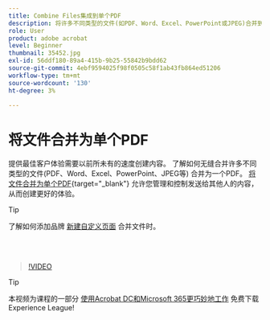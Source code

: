 ```yaml
---
title: Combine Files集成到单个PDF
description: 将许多不同类型的文件(如PDF、Word、Excel、PowerPoint或JPEG)合并到一个PDF中
role: User
product: adobe acrobat
level: Beginner
thumbnail: 35452.jpg
exl-id: 56ddf180-89a4-415b-9b25-55842b9bdd62
source-git-commit: 4ebf9594025f98f0505c58f1ab43fb864ed51206
workflow-type: tm+mt
source-wordcount: '130'
ht-degree: 3%

---
```


# 将文件合并为单个PDF

提供最佳客户体验需要以前所未有的速度创建内容。 了解如何无缝合并许多不同类型的文件(PDF、Word、Excel、PowerPoint、JPEG等) 合并为一个PDF。 [将文件合并为单个PDF](https://www.adobe.com/acrobat/online/merge-pdf.html){target="_blank"} 允许您管理和控制发送给其他人的内容，从而创建更好的体验。

>[!TIP]
>
>了解如何添加品牌 [新建自定义页面](add-custom-page.md) 合并文件时。

<br> 

>[!VIDEO](https://video.tv.adobe.com/v/35452?quality=12&learn=on&hidetitle=true)

>[!TIP]
>
>本视频为课程的一部分 [使用Acrobat DC和Microsoft 365更巧妙地工作](https://experienceleague.adobe.com/?recommended=Acrobat-U-1-2021.microsoft365) 免费下载Experience League!
